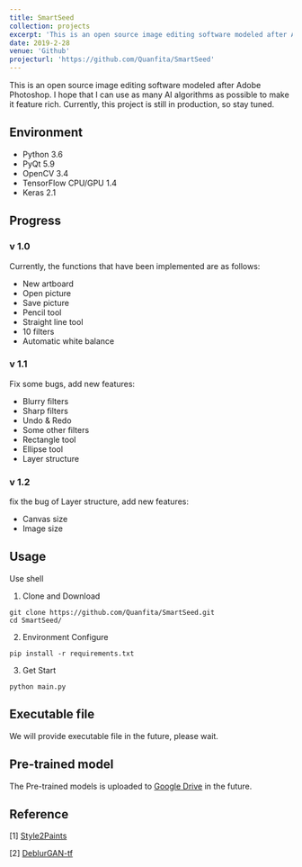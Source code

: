 ```yaml
---
title: SmartSeed
collection: projects
excerpt: 'This is an open source image editing software modeled after Adobe Photoshop. I hope that I can use as many AI algorithms as possible to make it feature rich. Currently, this project is still in production, so stay tuned.'
date: 2019-2-28
venue: 'Github'
projecturl: 'https://github.com/Quanfita/SmartSeed'
---
```


This is an open source image editing software modeled after Adobe Photoshop. I hope that I can use as many AI algorithms as possible to make it feature rich. Currently, this project is still in production, so stay tuned.

## Environment

- Python 3.6
- PyQt 5.9
- OpenCV 3.4
- TensorFlow CPU/GPU 1.4
- Keras 2.1

## Progress

### v 1.0

Currently, the functions that have been implemented are as follows:

- New artboard
- Open picture
- Save picture
- Pencil tool
- Straight line tool
- 10 filters
- Automatic white balance

### v 1.1

Fix some bugs, add new features:

- Blurry filters
- Sharp filters
- Undo & Redo
- Some other filters
- Rectangle tool
- Ellipse tool
- Layer structure

### v 1.2

fix the bug of Layer structure, add new features:

- Canvas size
- Image size

## Usage

Use shell
1. Clone and Download
```shell
git clone https://github.com/Quanfita/SmartSeed.git
cd SmartSeed/
```
2. Environment Configure
```shell
pip install -r requirements.txt
```
3. Get Start
```shell
python main.py
```

## Executable file

We will provide executable file in the future, please wait.

## Pre-trained model

The Pre-trained models is uploaded to [Google Drive](https://drive.google.com/open?id=1IIernzA0viaP3rJmZCB4uO7QF077aUk0) in the future.

## Reference

[1] [Style2Paints](https://github.com/lllyasviel/style2paints)

[2] [DeblurGAN-tf](https://github.com/dongheehand/DeblurGAN-tf)